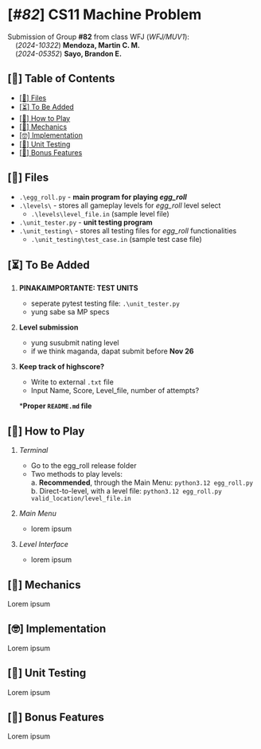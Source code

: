 # **[_#82_] CS11 Machine Problem**
Submission of Group **#82** from class WFJ (_WFJ/MUV1_):\
&nbsp;&nbsp;&nbsp;&nbsp;(_2024-10322_) **Mendoza, Martin C. M.**\
&nbsp;&nbsp;&nbsp;&nbsp;(_2024-05352_) **Sayo, Brandon E.** 

## [📃] Table of Contents
<!-- no toc -->
- [[📂] Files](#📂-files)
- [[⏳] To Be Added](#⏳-to-be-added)
- [[🥚] How to Play](#🥚-how-to-play)
- [[🎯] Mechanics](#🎯-mechanics)
- [[🤓] Implementation](#🤓-implementation)
- [[🧪] Unit Testing](#🧪-unit-testing)
- [[💞] Bonus Features](#💞-bonus-features)

## [📂] Files

- `.\egg_roll.py` - **main program for playing _egg_roll_**
- `.\levels\` - stores all gameplay levels for _egg_roll_ level select
  - `.\levels\level_file.in` (sample level file)
- `.\unit_tester.py` - **unit testing program**
- `.\unit_testing\` - stores all testing files for _egg_roll_ functionalities
  - `.\unit_testing\test_case.in` (sample test case file)


## [⏳] To Be Added

1. **PINAKAIMPORTANTE: TEST UNITS**
   - seperate pytest testing file: `.\unit_tester.py`
   - yung sabe sa MP specs

2. **Level submission**
   - yung susubmit nating level
   - if we think maganda, dapat submit before **Nov 26**

3. **Keep track of highscore?**
   - Write to external `.txt` file
   - Input Name, Score, Level_file, number of attempts?

	***Proper `README.md` file**


## [🥚] How to Play

1. _Terminal_

   - Go to the egg_roll release folder
   - Two methods to play levels:\
     a. **Recommended**, through the Main Menu: `python3.12 egg_roll.py`\
     b. Direct-to-level, with a level file: `python3.12 egg_roll.py valid_location/level_file.in`

2. _Main Menu_
   - lorem ipsum

3. _Level Interface_
   - lorem ipsum


## [🎯] Mechanics

Lorem ipsum


## [🤓] Implementation

Lorem ipsum


## [🧪] Unit Testing

Lorem ipsum


## [💞] Bonus Features

Lorem ipsum
